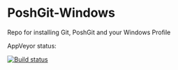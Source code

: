 # PoshGit-Windows
Repo for installing Git, PoshGit and your Windows Profile

AppVeyor status:

[![Build status](https://ci.appveyor.com/api/projects/status/pw9r5gp9n3a0fm53?svg=true)](https://ci.appveyor.com/project/brow1920/poshgit-windows)


